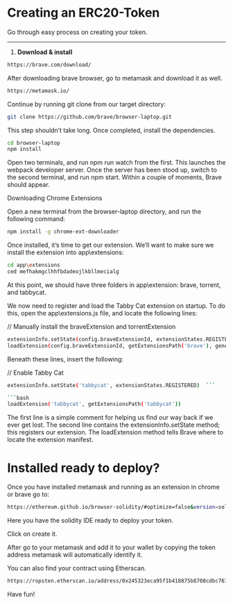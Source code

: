 # Creating an ERC20-Token
Go through easy process on creating your token.

---

1. **Download & install**
```bash
https://brave.com/download/
```
After downloading brave browser, go to metamask and download it as well.

```bash
https://metamask.io/
```

Continue by running git clone from our target directory:

```bash
git clone https://github.com/brave/browser-laptop.git  
```

This step shouldn’t take long. Once completed, install the dependencies.

```bash
cd browser-laptop  
npm install  
```

Open two terminals, and run npm run watch from the first. This launches the webpack developer server. Once the server has been stood up, switch to the second terminal, and run npm start. Within a couple of moments, Brave should appear.

Downloading Chrome Extensions

Open a new terminal from the browser-laptop directory, and run the following command:

```bash
npm install -g chrome-ext-downloader 
```

Once installed, it’s time to get our extension. We’ll want to make sure we install the extension into app\extensions\:

```bash
cd app\extensions  
ced mefhakmgclhhfbdadeojlkbllmecialg  
```

At this point, we should have three folders in app\extension\: brave, torrent, and tabbycat.

We now need to register and load the Tabby Cat extension on startup. To do this, open the app\extensions.js file, and locate the following lines:

// Manually install the braveExtension and torrentExtension

```bash
extensionInfo.setState(config.braveExtensionId, extensionStates.REGISTERED)  
loadExtension(config.braveExtensionId, getExtensionsPath('brave'), generateBraveManifest(), 'component')  
```

Beneath these lines, insert the following:

// Enable Tabby Cat

```bash
extensionInfo.setState('tabbycat', extensionStates.REGISTERED)  ```

```bash
loadExtension('tabbycat', getExtensionsPath('tabbycat'))  
```

The first line is a simple comment for helping us find our way back if we ever get lost. The second line contains the extensionInfo.setState method; this registers our extension. The loadExtension method tells Brave where to locate the extension manifest.

# Installed ready to deploy?

Once you have installed metamask and running as an extension in chrome or brave go to:

```bash
https://ethereum.github.io/browser-solidity/#optimize=false&version=soljson-v0.4.20+commit.3155dd80.js
```

Here you have the solidity IDE ready to deploy your token.

Click on create it.

After go to your metamask and add it to your wallet by copying the token address metamask will automatically identify it.

You can also find your contract using Etherscan.

```bash
https://ropsten.etherscan.io/address/0x245323eca95f1b418875b8708cdbc767fb230bde
```

Have fun!